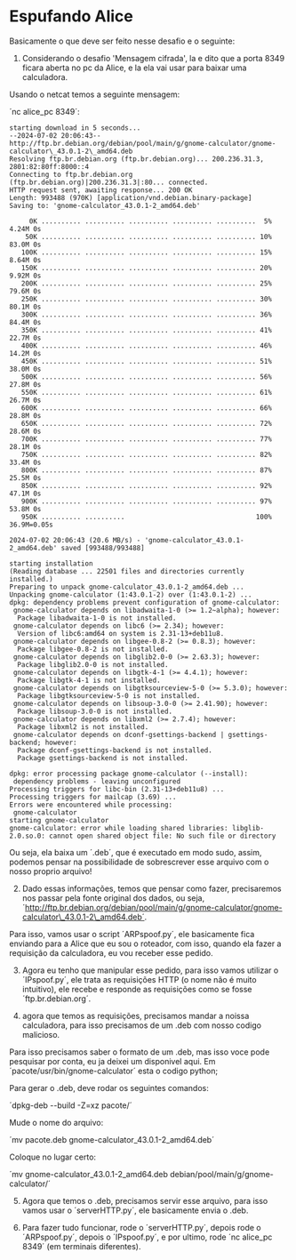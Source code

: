 # Espufando Alice

Basicamente o que deve ser feito nesse desafio e o seguinte:

1) Considerando o desafio 'Mensagem cifrada', la e dito que a porta 8349 ficara aberta no pc da Alice, e la ela vai usar para baixar uma calculadora.

Usando o netcat temos a seguinte mensagem:

´nc alice\_pc 8349´:

    starting download in 5 seconds...
    --2024-07-02 20:06:43--  http://ftp.br.debian.org/debian/pool/main/g/gnome-calculator/gnome-calculator\_43.0.1-2\_amd64.deb
    Resolving ftp.br.debian.org (ftp.br.debian.org)... 200.236.31.3, 2801:82:80ff:8000::4
    Connecting to ftp.br.debian.org (ftp.br.debian.org)|200.236.31.3|:80... connected.
    HTTP request sent, awaiting response... 200 OK
    Length: 993488 (970K) [application/vnd.debian.binary-package]
    Saving to: 'gnome-calculator_43.0.1-2_amd64.deb'

         0K .......... .......... .......... .......... ..........  5% 4.24M 0s
        50K .......... .......... .......... .......... .......... 10% 83.0M 0s
       100K .......... .......... .......... .......... .......... 15% 8.64M 0s
       150K .......... .......... .......... .......... .......... 20% 9.92M 0s
       200K .......... .......... .......... .......... .......... 25% 79.6M 0s
       250K .......... .......... .......... .......... .......... 30% 80.1M 0s
       300K .......... .......... .......... .......... .......... 36% 84.4M 0s
       350K .......... .......... .......... .......... .......... 41% 22.7M 0s
       400K .......... .......... .......... .......... .......... 46% 14.2M 0s
       450K .......... .......... .......... .......... .......... 51% 38.0M 0s
       500K .......... .......... .......... .......... .......... 56% 27.8M 0s
       550K .......... .......... .......... .......... .......... 61% 26.7M 0s
       600K .......... .......... .......... .......... .......... 66% 28.8M 0s
       650K .......... .......... .......... .......... .......... 72% 28.6M 0s
       700K .......... .......... .......... .......... .......... 77% 28.1M 0s
       750K .......... .......... .......... .......... .......... 82% 33.4M 0s
       800K .......... .......... .......... .......... .......... 87% 25.5M 0s
       850K .......... .......... .......... .......... .......... 92% 47.1M 0s
       900K .......... .......... .......... .......... .......... 97% 53.8M 0s
       950K .......... ..........                                 100% 36.9M=0.05s

    2024-07-02 20:06:43 (20.6 MB/s) - 'gnome-calculator_43.0.1-2_amd64.deb' saved [993488/993488]

    starting installation
    (Reading database ... 22501 files and directories currently installed.)
    Preparing to unpack gnome-calculator_43.0.1-2_amd64.deb ...
    Unpacking gnome-calculator (1:43.0.1-2) over (1:43.0.1-2) ...
    dpkg: dependency problems prevent configuration of gnome-calculator:
     gnome-calculator depends on libadwaita-1-0 (>= 1.2~alpha); however:
      Package libadwaita-1-0 is not installed.
     gnome-calculator depends on libc6 (>= 2.34); however:
      Version of libc6:amd64 on system is 2.31-13+deb11u8.
     gnome-calculator depends on libgee-0.8-2 (>= 0.8.3); however:
      Package libgee-0.8-2 is not installed.
     gnome-calculator depends on libglib2.0-0 (>= 2.63.3); however:
      Package libglib2.0-0 is not installed.
     gnome-calculator depends on libgtk-4-1 (>= 4.4.1); however:
      Package libgtk-4-1 is not installed.
     gnome-calculator depends on libgtksourceview-5-0 (>= 5.3.0); however:
      Package libgtksourceview-5-0 is not installed.
     gnome-calculator depends on libsoup-3.0-0 (>= 2.41.90); however:
      Package libsoup-3.0-0 is not installed.
     gnome-calculator depends on libxml2 (>= 2.7.4); however:
      Package libxml2 is not installed.
     gnome-calculator depends on dconf-gsettings-backend | gsettings-backend; however:
      Package dconf-gsettings-backend is not installed.
      Package gsettings-backend is not installed.

    dpkg: error processing package gnome-calculator (--install):
     dependency problems - leaving unconfigured
    Processing triggers for libc-bin (2.31-13+deb11u8) ...
    Processing triggers for mailcap (3.69) ...
    Errors were encountered while processing:
     gnome-calculator
    starting gnome-calculator
    gnome-calculator: error while loading shared libraries: libglib-2.0.so.0: cannot open shared object file: No such file or directory

Ou seja, ela baixa um ´.deb´, que é executado em modo sudo, assim, podemos pensar na possibilidade de sobrescrever esse arquivo com o nosso proprio arquivo!

2) Dado essas informações, temos que pensar como fazer, precisaremos nos passar pela fonte original dos dados, ou seja, ´http://ftp.br.debian.org/debian/pool/main/g/gnome-calculator/gnome-calculator\_43.0.1-2\_amd64.deb´.

Para isso, vamos usar o script ´ARPspoof.py´, ele basicamente fica enviando para a Alice que eu sou o roteador, com isso, quando ela fazer a requisição da calculadora, eu vou receber esse pedido.

3) Agora eu tenho que manipular esse pedido, para isso vamos utilizar o ´IPspoof.py´, ele trata as requisições HTTP (o nome não é muito intuitivo), ele recebe e responde as requisições como se fosse ´ftp.br.debian.org´.

4) agora que temos as requisições, precisamos mandar a noissa calculadora, para isso precisamos de um .deb com nosso codigo malicioso.

Para isso precisamos saber o formato de um .deb, mas isso voce pode pesquisar por conta, eu ja deixei um disponivel aqui. Em ´pacote/usr/bin/gnome-calculator´ esta o codigo python;

Para gerar o .deb, deve rodar os seguintes comandos:

´dpkg-deb --build -Z=xz pacote/´

Mude o nome do arquivo:

´mv pacote.deb gnome-calculator_43.0.1-2_amd64.deb´

Coloque no lugar certo:

´mv gnome-calculator_43.0.1-2_amd64.deb debian/pool/main/g/gnome-calculator/´

5) Agora que temos o .deb, precisamos servir esse arquivo, para isso vamos usar o ´serverHTTP.py´, ele basicamente envia o .deb.

6) Para fazer tudo funcionar, rode o ´serverHTTP.py´, depois rode o ´ARPspoof.py´, depois o ´IPspoof.py´, e por ultimo, rode ´nc alice\_pc 8349´ (em terminais diferentes).
